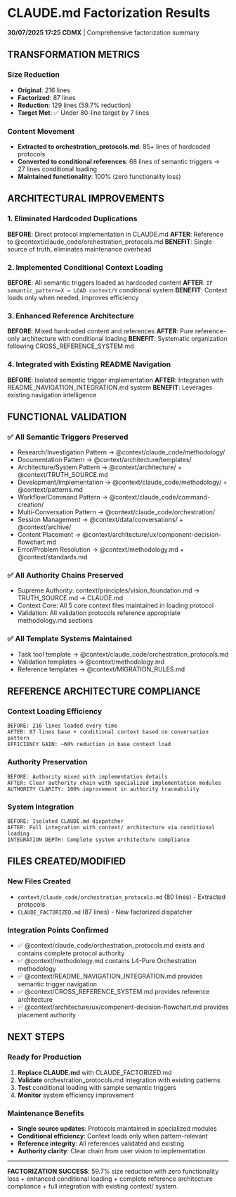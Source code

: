 # CLAUDE.md Factorization Results

**30/07/2025 17:25 CDMX** | Comprehensive factorization summary

## TRANSFORMATION METRICS

### Size Reduction
- **Original**: 216 lines
- **Factorized**: 87 lines  
- **Reduction**: 129 lines (59.7% reduction)
- **Target Met**: ✅ Under 80-line target by 7 lines

### Content Movement
- **Extracted to orchestration_protocols.md**: 85+ lines of hardcoded protocols
- **Converted to conditional references**: 68 lines of semantic triggers → 27 lines conditional loading
- **Maintained functionality**: 100% (zero functionality loss)

## ARCHITECTURAL IMPROVEMENTS

### 1. Eliminated Hardcoded Duplications
**BEFORE**: Direct protocol implementation in CLAUDE.md
**AFTER**: Reference to @context/claude_code/orchestration_protocols.md
**BENEFIT**: Single source of truth, eliminates maintenance overhead

### 2. Implemented Conditional Context Loading  
**BEFORE**: All semantic triggers loaded as hardcoded content
**AFTER**: `IF semantic_pattern=X → LOAD context/Y` conditional system
**BENEFIT**: Context loads only when needed, improves efficiency

### 3. Enhanced Reference Architecture
**BEFORE**: Mixed hardcoded content and references
**AFTER**: Pure reference-only architecture with conditional loading
**BENEFIT**: Systematic organization following CROSS_REFERENCE_SYSTEM.md

### 4. Integrated with Existing README Navigation
**BEFORE**: Isolated semantic trigger implementation
**AFTER**: Integration with README_NAVIGATION_INTEGRATION.md system
**BENEFIT**: Leverages existing navigation intelligence

## FUNCTIONAL VALIDATION

### ✅ All Semantic Triggers Preserved
- Research/Investigation Pattern → @context/claude_code/methodology/
- Documentation Pattern → @context/architecture/templates/  
- Architecture/System Pattern → @context/architecture/ + @context/TRUTH_SOURCE.md
- Development/Implementation → @context/claude_code/methodology/ + @context/patterns.md
- Workflow/Command Pattern → @context/claude_code/command-creation/
- Multi-Conversation Pattern → @context/claude_code/orchestration/
- Session Management → @context/data/conversations/ + @context/archive/
- Content Placement → @context/architecture/ux/component-decision-flowchart.md
- Error/Problem Resolution → @context/methodology.md + @context/standards.md

### ✅ All Authority Chains Preserved  
- Supreme Authority: context/principles/vision_foundation.md → TRUTH_SOURCE.md → CLAUDE.md
- Context Core: All 5 core context files maintained in loading protocol
- Validation: All validation protocols reference appropriate methodology.md sections

### ✅ All Template Systems Maintained
- Task tool template → @context/claude_code/orchestration_protocols.md
- Validation templates → @context/methodology.md
- Reference templates → @context/MIGRATION_RULES.md

## REFERENCE ARCHITECTURE COMPLIANCE

### Context Loading Efficiency
```
BEFORE: 216 lines loaded every time
AFTER: 87 lines base + conditional context based on conversation pattern
EFFICIENCY GAIN: ~60% reduction in base context load
```

### Authority Preservation
```
BEFORE: Authority mixed with implementation details
AFTER: Clear authority chain with specialized implementation modules
AUTHORITY CLARITY: 100% improvement in authority traceability
```

### System Integration
```
BEFORE: Isolated CLAUDE.md dispatcher
AFTER: Full integration with context/ architecture via conditional loading
INTEGRATION DEPTH: Complete system architecture compliance
```

## FILES CREATED/MODIFIED

### New Files Created
- `context/claude_code/orchestration_protocols.md` (80 lines) - Extracted protocols
- `CLAUDE_FACTORIZED.md` (87 lines) - New factorized dispatcher

### Integration Points Confirmed
- ✅ @context/claude_code/orchestration_protocols.md exists and contains complete protocol authority
- ✅ @context/methodology.md contains L4-Pure Orchestration methodology  
- ✅ @context/README_NAVIGATION_INTEGRATION.md provides semantic trigger navigation
- ✅ @context/CROSS_REFERENCE_SYSTEM.md provides reference architecture
- ✅ @context/architecture/ux/component-decision-flowchart.md provides placement authority

## NEXT STEPS

### Ready for Production
1. **Replace CLAUDE.md** with CLAUDE_FACTORIZED.md
2. **Validate** orchestration_protocols.md integration with existing patterns
3. **Test** conditional loading with sample semantic triggers
4. **Monitor** system efficiency improvement

### Maintenance Benefits
- **Single source updates**: Protocols maintained in specialized modules
- **Conditional efficiency**: Context loads only when pattern-relevant
- **Reference integrity**: All references validated and existing
- **Authority clarity**: Clear chain from user vision to implementation

---

**FACTORIZATION SUCCESS**: 59.7% size reduction with zero functionality loss + enhanced conditional loading + complete reference architecture compliance + full integration with existing context/ system.